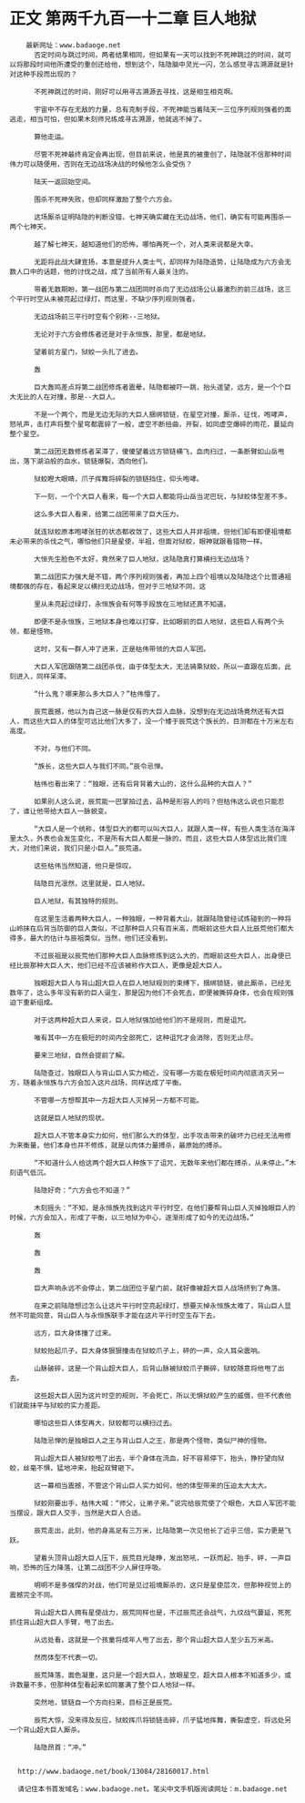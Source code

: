 # 正文 第两千九百一十二章 巨人地狱
        最新网址：www.badaoge.net
          否定时间与跳过时间，两者结果相同，但如果有一天可以找到不死神跳过的时间，就可以将那段时间他所遭受的重创还给他，想到这个，陆隐脑中灵光一闪，怎么感觉寻古溯源就是针对这种手段而出现的？
      
          不死神跳过的时间，刚好可以用寻古溯源去寻找，这是相生相克啊。
      
          宇宙中不存在无敌的力量，总有克制手段，不死神能当着陆天一三位序列规则强者的面逃走，相当可怕，但如果木刻师兄练成寻古溯源，他就逃不掉了。
      
          算他走运。
      
          尽管不死神最终肯定会再出现，但目前来说，他是真的被重创了，陆隐就不信那种时间伟力可以随便用，否则在无边战场决战的时候他怎么会受伤？
      
          陆天一返回始空间。
      
          围杀不死神失败，但却同样激励了整个六方会。
      
          这场厮杀证明陆隐的判断没错，七神天确实藏在无边战场，他们，确实有可能再围杀一两个七神天。
      
          越了解七神天，越知道他们的恐怖，哪怕再死一个，对人类来说都是大幸。
      
          无距将此战大肆宣扬，本意是提升人类士气，却同样为陆隐造势，让陆隐成为六方会无数人口中的话题，他的讨伐之战，成了当前所有人最关注的。
      
          带着无数期盼，第一战团与第二战团同时杀向了无边战场公认最激烈的前三战场，这三个平行时空从未被亮起过绿灯，而这里，不缺少序列规则强者。
      
          无边战场前三平行时空有个别称--三地狱。
      
          无论对于六方会修炼者还是对于永恒族，那里，都是地狱。
      
          望着前方星门，狱蛟一头扎了进去。
      
          轰
      
          巨大轰鸣差点将第二战团修炼者震晕，陆隐都被吓一跳，抬头遥望，远方，是一个个巨大无比的人在对撞，那是--大巨人。
      
          不是一个两个，而是无边无际的大巨人捆绑锁链，在星空对撞，厮杀，征伐，咆哮声，怒吼声，击打声将整个星穹都震碎了一般，虚空不断扭曲，开裂，如同虚空爆碎的雨花，蔓延向整个星空。
      
          第二战团无数修炼者呆滞了，傻傻望着远方锁链横飞，血肉扫过，一条断臂如山岳甩出，落下湖泊般的血水，锁链爆裂，洒向他们。
      
          狱蛟瞪大眼睛，爪子挥舞将碎裂的锁链挡住，仰头咆哮。
      
          下一刻，一个个大巨人看来，每一个大巨人都能将山岳当泥巴玩，与狱蛟体型差不多。
      
          这么多大巨人看来，给第二战团带来了巨大压力。
      
          就连狱蛟原本咆哮张狂的状态都收敛了，这些大巨人并非祖境，但他们却有即便祖境都未必带来的杀伐之气，哪怕他们只是星使，半祖，但面对狱蛟，眼神就跟看猎物一样。
      
          大恒先生脸色不太好，竟然来了巨人地狱，这陆隐真打算横扫无边战场？
      
          第二战团实力强大是不错，两个序列规则强者，再加上四个祖境以及陆隐这个比普通祖境都强的存在，看起来足以横扫无边战场，但对于三地狱不同，这
      
          里从未亮起过绿灯，永恒族会有何等手段放在三地狱还真不知道。
      
          即便不是永恒族，三地狱本身也难以打穿，比如眼前的巨人地狱，这些巨人有两个头领，都是怪物。
      
          这时，又有一群人冲了进来，正是枯伟带领的大巨人军团。
      
          大巨人军团跟随第二战团杀伐，由于体型太大，无法骑乘狱蛟，所以一直跟在后面，此刻进入，同样呆滞。
      
          “什么鬼？哪来那么多大巨人？”枯伟懵了。
      
          辰荒震撼，他以为自己这一脉是仅有的大巨人血脉，没想到在无边战场竟然还有大巨人，而这些大巨人的体型可远比他们大多了，没一个矮于辰荒这个族长的，目测都在十万米左右高度。
      
          不对，与他们不同。
      
          “族长，这些大巨人与我们不同。”辰令忌惮。
      
          枯伟也看出来了：“独眼，还有后背背着大山的，这什么品种的大巨人？”
      
          如果别人这么说，辰荒能一巴掌拍过去，品种是形容人的吗？但枯伟这么说也只能忍了，谁让他带给大巨人一脉蜕变。
      
          “大巨人是一个统称，体型巨大的都可以叫大巨人，就跟人类一样，有些人类生活在海洋里太久，外表也会发生变化，不是所有大巨人都是一脉的，而且，这些大巨人体型远比我们庞大，对他们来说，我们只是小巨人。”辰荒道。
      
          这些枯伟当然知道，他只是惊叹。
      
          陆隐目光凛然，这里就是，巨人地狱。
      
          巨人地狱，有其独特的规则。
      
          在这里生活着两种大巨人，一种独眼，一种背着大山，就跟陆隐曾经试炼碰到的一种将山岭抹在后背当防御的巨人类似，不过那种巨人只有百米高，而眼前这些大巨人比辰荒他们都大得多，最大的估计与辰祖类似，当然，他们还没看到。
      
          不过辰祖是以辰荒他们那种大巨人血脉修炼到这么大的，而眼前这些大巨人，出身便已经比辰那种大巨人大，他们已经不应该被称作大巨人，更像是超大巨人。
      
          独眼超大巨人与背山超大巨人在巨人地狱规则的束缚下，捆绑锁链，彼此厮杀，已经无数年了，这么多年没有新的巨人诞生，那是因为他们不会死去，即便被撕碎身体，也会在规则强迫下重新组成。
      
          对于这两种超大巨人来说，巨人地狱强加给他们的不是规则，而是诅咒。
      
          唯有其中一方在极短的时间内全部死亡，这种诅咒才会消除，否则无止尽。
      
          要来三地狱，自然会提前了解。
      
          陆隐查过，独眼巨人与背山巨人实力相近，没有哪一方能在极短时间内彻底消灭另一方，随着永恒族与六方会加入这片战场，同样达成了平衡。
      
          不管哪一方想帮其中一方超大巨人灭掉另一方都不可能。
      
          这就是巨人地狱的现状。
      
          超大巨人不管本身实力如何，他们那么大的体型，出手攻击带来的破坏力已经无法用修为来衡量，他们本身也并不修炼，就是以肉体力量搏杀，最原始的搏杀。
      
          “不知道什么人给这两个超大巨人种族下了诅咒，无数年来他们都在搏杀，从未停止。”木刻语气低沉。
      
          陆隐好奇：“六方会也不知道？”
      
          木刻摇头：“不知，是永恒族先找到这片平行时空，在他们要帮背山巨人灭掉独眼巨人的时候，六方会加入，形成了平衡，以三地狱为中心，逐渐形成了如今的无边战场。”
      
          轰
      
          轰
      
          轰
      
          巨大声响永远不会停止，第二战团位于星门前，就好像被超大巨人战场挤到了角落。
      
          在来之前陆隐想过怎么让这片平行时空亮起绿灯，想要灭掉永恒族太难了，背山巨人显然不可能同意，背山巨人与永恒族联手才能在这片平行时空生存下去。
      
          远方，巨大身体撞了过来。
      
          狱蛟抬起爪子，巨大身体狠狠撞击在狱蛟爪子上，砰的一声，众人耳朵震响。
      
          山脉破碎，这是一个背山超大巨人，后背山脉被狱蛟爪子撕碎，狱蛟随意将他甩了出去。
      
          这些超大巨人因为这片时空的规则，不会死亡，所以无惧狱蛟产生的威慑，但不代表他们就能抹平与狱蛟的实力差距。
      
          哪怕这些巨人体型再大，狱蛟都可以横扫过去。
      
          陆隐忌惮的是独眼巨人之王与背山巨人之王，那是两个怪物，类似尸神的怪物。
      
          背山超大巨人被狱蛟甩了出去，半个身体在流血，好不容易停下，抬头，狰狞望向狱蛟，丝毫不惧，猛地冲来，抬起双臂砸下。
      
          这一幕相当震撼，不管这个背山巨人实力如何，他的体型带来的压迫太大太大。
      
          狱蛟刚要出手，枯伟大喊：“师父，让弟子来。”说完给辰荒使了个眼色，大巨人军团不能当摆设，跟大巨人交手，当然是大巨人合适。
      
          辰荒走出，此刻，他的身高足有三万米，比陆隐第一次见他长了近乎三倍，实力更是飞跃。
      
          望着头顶背山超大巨人压下，辰荒目光陡睁，发出怒吼，一跃而起，抬手，砰，一声巨响，恐怖的压力降落，让第二战团不少人屏住呼吸。
      
          明明不是多强悍的对战，他们可是见过祖境厮杀的，这只是星使层次，但那种视觉上的震撼完全不同。
      
          背山超大巨人拥有星使战力，辰荒同样也是，不过辰荒还会战气，九纹战气蔓延，死死抓住背山超大巨人手臂，甩了出去。
      
          从远处看，这就是一个孩童将成年人甩了出去，那个背山超大巨人至少五万米高。
      
          然而体型不代表一切。
      
          辰荒降落，面色凝重，这只是一个超大巨人，放眼星空，超大巨人根本不知道多少，或许数量不多，但那种体型看起来如同塞满了整个巨人地狱一样。
      
          突然地，锁链自一个方向扫来，目标正是辰荒。
      
          辰荒大惊，没来得及反应，狱蛟挥爪将锁链击碎，爪子猛地挥舞，撕裂虚空，将远处另一个背山超大巨人厮杀。
      
          陆隐昂首：“冲。”
      
      
      http://www.badaoge.net/book/13084/28160017.html
      
      请记住本书首发域名：www.badaoge.net。笔尖中文手机版阅读网址：m.badaoge.net